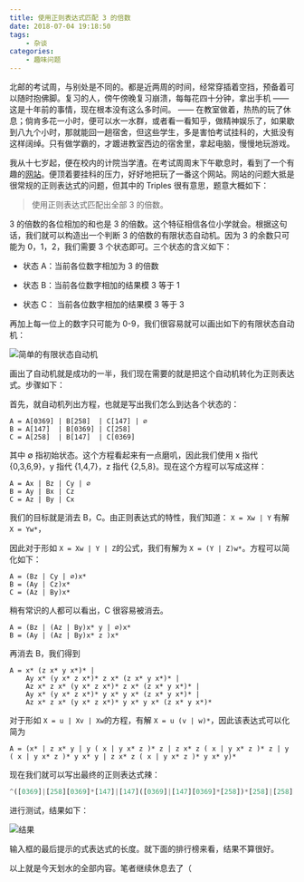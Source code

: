 ```yaml
---
title: 使用正则表达式匹配 3 的倍数
date: 2018-07-04 19:18:50
tags:
    - 杂谈
categories:
    - 趣味问题
---
```


北邮的考试周，与别处是不同的。都是近两周的时间，经常穿插着空挡，预备着可以随时抱佛脚。复习的人，傍午傍晚复习崩溃，每每花四十分钟，拿出手机 —— 这是十年前的事情，现在根本没有这么多时间。 ——  在教室做着，热热的玩了休息；倘肯多花一小时，便可以水一水群，或者看一看知乎，做精神娱乐了，如果歇到八九个小时，那就能回一趟宿舍，但这些学生，多是害怕考试挂科的，大抵没有这样阔绰。只有做学霸的，才踱进教室西边的宿舍里，拿起电脑，慢慢地玩游戏。

我从十七岁起，便在校内的计院当学渣。在考试周周末下午歇息时，看到了一个有趣的[网站](https://alf.nu/RegexGolf)。便顶着要挂科的压力，好好地把玩了一番这个网站。网站的问题大抵是很常规的正则表达式的问题，但其中的 Triples 很有意思，题意大概如下：

> 使用正则表达式匹配出全部 3 的倍数。

<!--more-->

3 的倍数的各位相加的和也是 3 的倍数。这个特征相信各位小学就会。根据这句话，我们就可以构造出一个判断 3 的倍数的有限状态自动机。因为 3 的余数只可能为 0，1，2，我们需要 3 个状态即可。三个状态的含义如下：

- 状态 A：当前各位数字相加为 3 的倍数

- 状态 B：当前各位数字相加的结果模 3 等于 1

- 状态 C： 当前各位数字相加的结果模 3 等于 3

再加上每一位上的数字只可能为 0-9，我们很容易就可以画出如下的有限状态自动机：

![简单的有限状态自动机](https://i.loli.net/2018/07/04/5b3cb2683a75e.png)



画出了自动机就是成功的一半，我们现在需要的就是把这个自动机转化为正则表达式。步骤如下：

首先，就自动机列出方程，也就是写出我们怎么到达各个状态的：

```textile
A = A[0369] | B[258]  | C[147] | ∅
B = A[147]  | B[0369] | C[258]
C = A[258]  | B[147]  | C[0369]
```

其中 ∅ 指初始状态。这个方程看起来有一点磨叽，因此我们使用 x 指代 {0,3,6,9}，y 指代 {1,4,7}，z 指代 {2,5,8}。现在这个方程可以写成这样：

```textile
A = Ax | Bz | Cy | ∅
B = Ay | Bx | Cz
C = Az | By | Cx
```

我们的目标就是消去 B，C。由正则表达式的特性，我们知道： `X = Xw | Y` 有解 `X = Yw*`，

因此对于形如 `X = Xw | Y | Z`的公式，我们有解为 `X = (Y | Z)w*`。方程可以简化如下：

```textile
A = (Bz | Cy | ∅)x*
B = (Ay | Cz)x*
C = (Az | By)x*
```

稍有常识的人都可以看出，C 很容易被消去。

```textile
A = (Bz | (Az | By)x* y | ∅)x*
B = (Ay | (Az | By)x* z )x*
```

再消去 B，我们得到

```textile
A = x* (z x* y x*)* |
    Ay x* (y x* z x*)* z x* (z x* y x*)* |
    Az x* z x* (y x* z x*)* z x* (z x* y x*)* |
    Ay x* (y x* z x*)* y x* y x* (z x* y x*)* |
    Az x* z x* (y x* z x*)* y x* y x* (z x* y x*)*
```

对于形如 `X = u | Xv | Xw`的方程，有解 `X = u (v | w)*`，因此该表达式可以化简为

```textile
A = (x* | z x* y | y ( x | y x* z )* z | z x* z ( x | y x* z )* z | y ( x | y x* z )* y x* y | z x* z ( x | y x* z )* y x* y)*
```

现在我们就可以写出最终的正则表达式辣：

```javascript
^([0369]|[258][0369]*[147]|[147]([0369]|[147][0369]*[258])*[258]|[258][0369]*[258]([0369]|[147][0369]*[258])*[258]|[147]([0369]|[147][0369]*[258])*[147][0369]*[147]|[258][0369]*[258]([0369]|[147][0369]*[258])*[147][0369]*[147])*$
```

进行测试，结果如下：

![结果](https://i.loli.net/2018/07/04/5b3cc42341c95.png)

输入框的最后提示的式表达式的长度。就下面的排行榜来看，结果不算很好。

以上就是今天划水的全部内容。笔者继续休息去了（


